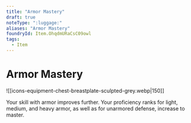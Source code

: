 ```yaml
---
title: "Armor Mastery"
draft: true
noteType: ":luggage:"
aliases: "Armor Mastery"
foundryId: Item.OhqdmURaCsC09owl
tags:
  - Item
---
```


# Armor Mastery
![[icons-equipment-chest-breastplate-sculpted-grey.webp|150]]

Your skill with armor improves further. Your proficiency ranks for light, medium, and heavy armor, as well as for unarmored defense, increase to master.
